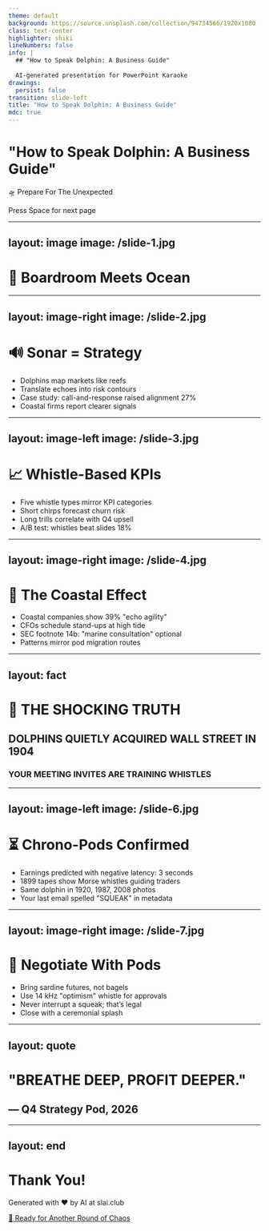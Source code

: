 ```yaml
---
theme: default
background: https://source.unsplash.com/collection/94734566/1920x1080
class: text-center
highlighter: shiki
lineNumbers: false
info: |
  ## "How to Speak Dolphin: A Business Guide"
  
  AI-generated presentation for PowerPoint Karaoke
drawings:
  persist: false
transition: slide-left
title: "How to Speak Dolphin: A Business Guide"
mdc: true
---
```


# "How to Speak Dolphin: A Business Guide"

🛸 Prepare For The Unexpected

<div class="pt-12">
  <span @click="$slidev.nav.next" class="px-2 py-1 rounded cursor-pointer" hover="bg-white bg-opacity-10">
    Press Space for next page <carbon:arrow-right class="inline"/>
  </span>
</div>

<div class="abs-br m-6 flex gap-2">
  <a href="https://github.com/beevelop/slai.club" target="_blank" alt="GitHub"
    class="text-xl slidev-icon-btn opacity-50 !border-none !hover:text-white">
    <carbon-logo-github />
  </a>
</div>

---
layout: image
image: /slide-1.jpg
---

# 🌊 Boardroom Meets Ocean

---
layout: image-right
image: /slide-2.jpg
---

# 🔊 Sonar = Strategy

<v-clicks>

- Dolphins map markets like reefs
- Translate echoes into risk contours
- Case study: call-and-response raised alignment 27%
- Coastal firms report clearer signals

</v-clicks>

---
layout: image-left
image: /slide-3.jpg
---

# 📈 Whistle-Based KPIs

<v-clicks>

- Five whistle types mirror KPI categories
- Short chirps forecast churn risk
- Long trills correlate with Q4 upsell
- A/B test: whistles beat slides 18%

</v-clicks>

---
layout: image-right
image: /slide-4.jpg
---

# 🧭 The Coastal Effect

<v-clicks>

- Coastal companies show 39% "echo agility"
- CFOs schedule stand-ups at high tide
- SEC footnote 14b: "marine consultation" optional
- Patterns mirror pod migration routes

</v-clicks>

---
layout: fact
---

# 🐬 THE SHOCKING TRUTH
## DOLPHINS QUIETLY ACQUIRED WALL STREET IN 1904
### YOUR MEETING INVITES ARE TRAINING WHISTLES

---
layout: image-left
image: /slide-6.jpg
---

# ⏳ Chrono-Pods Confirmed

<v-clicks>

- Earnings predicted with negative latency: 3 seconds
- 1899 tapes show Morse whistles guiding traders
- Same dolphin in 1920, 1987, 2008 photos
- Your last email spelled "SQUEAK" in metadata

</v-clicks>

---
layout: image-right
image: /slide-7.jpg
---

# 🤝 Negotiate With Pods

<v-clicks>

- Bring sardine futures, not bagels
- Use 14 kHz "optimism" whistle for approvals
- Never interrupt a squeak; that’s legal
- Close with a ceremonial splash

</v-clicks>

---
layout: quote
---

# "BREATHE DEEP, PROFIT DEEPER."
## — Q4 Strategy Pod, 2026

---
layout: end
---

# Thank You!

Generated with ❤️ by AI at slai.club

<div class="pt-12">
  <a href="https://slai.club" target="_blank" class="px-6 py-3 rounded-full cursor-pointer inline-block bg-gradient-to-r from-purple-500 to-pink-500 text-white font-bold" hover="shadow-lg transform scale-105">
    🎲 Ready for Another Round of Chaos
  </a>
</div>


